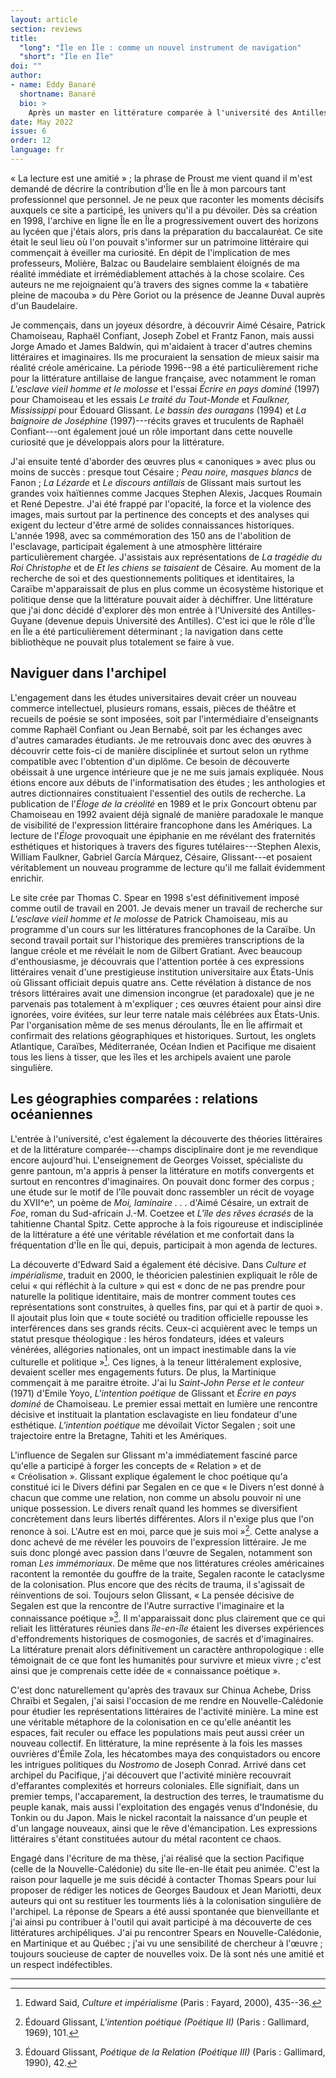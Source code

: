 ```yaml
---
layout: article
section: reviews
title: 
  "long": "Île en Île : comme un nouvel instrument de navigation"
  "short": "Île en Île"
doi: ""
author: 
- name: Eddy Banaré 
  shortname: Banaré
  bio: >
    Après un master en littérature comparée à l'université des Antilles-Guyane, Banaré a obtenu en 2010 un doctorat sur les représentations littéraires de l'industrie minière en Nouvelle-Calédonie. Une version remaniée de sa thèse a été publiée en 2012 sous le titre *Les récits du nickel en Nouvelle-Calédonie (1853-1960)* (Honoré Champion, Collection Francophonies). Il a enseigné le français à l'Alliance Française de Suva, ainsi qu'à la University of the South Pacific. Spécialisé dans les expressions littéraires coloniales et postcoloniales, Banaré mène des recherches sur les relations entre la presse et la littérature. Membre associé de l'équipe de recherche TROCA (Trajectoires d'Océanie) de l'université de la Nouvelle-Calédonie, il participe également aux enseignements de littérature comparée. 
date: May 2022
issue: 6
order: 12
language: fr
---
```


« La lecture est une amitié » ; la phrase de Proust me vient quand il m'est demandé de décrire la contribution d'Île en Île à mon parcours tant professionnel que personnel. Je ne peux que raconter les moments décisifs auxquels ce site a participé, les univers qu'il a pu dévoiler. Dès sa création en 1998, l'archive en ligne Île en Île a progressivement ouvert des horizons au lycéen que j'étais alors, pris dans la préparation du baccalauréat. Ce site était le seul lieu où l'on pouvait s'informer sur un patrimoine littéraire qui commençait à éveiller ma curiosité. En dépit de l'implication de mes professeurs, Molière, Balzac ou Baudelaire semblaient éloignés de ma réalité immédiate et irrémédiablement attachés à la chose scolaire. Ces auteurs ne me rejoignaient qu'à travers des signes comme la « tabatière pleine de macouba » du Père Goriot ou la présence de Jeanne Duval auprès d'un Baudelaire.

Je commençais, dans un joyeux désordre, à découvrir Aimé Césaire, Patrick Chamoiseau, Raphaël Confiant, Joseph Zobel et Frantz Fanon, mais aussi Jorge Amado et James Baldwin, qui m'aidaient à tracer d'autres chemins littéraires et imaginaires. Ils me procuraient la sensation de mieux saisir ma réalité créole américaine. La période 1996--98 a été particulièrement riche pour la littérature antillaise de langue française, avec notamment le roman *L'esclave vieil homme et le molosse* et l'essai *Écrire en pays dominé* (1997) pour Chamoiseau et les essais *Le traité du Tout-Monde* et *Faulkner, Mississippi* pour Édouard Glissant. *Le bassin des ouragans* (1994) et *La baignoire de Joséphine* (1997)---récits graves et truculents de Raphaël Confiant---ont également joué un rôle important dans cette nouvelle curiosité que je développais alors pour la littérature.

J'ai ensuite tenté d'aborder des œuvres plus « canoniques » avec plus ou moins de succès : presque tout Césaire ; *Peau noire, masques blancs* de Fanon ; *La Lézarde* et *Le discours antillais* de Glissant mais surtout les grandes voix haïtiennes comme Jacques Stephen Alexis, Jacques Roumain et René Depestre. J'ai été frappé par l'opacité, la force et la violence des images, mais surtout par la pertinence des concepts et des analyses qui exigent du lecteur d'être armé de solides connaissances historiques. L'année 1998, avec sa commémoration des 150 ans de l'abolition de l'esclavage, participait également à une atmosphère littéraire particulièrement chargée. J'assistais aux représentations de *La tragédie du Roi Christophe* et de *Et les chiens se taisaient* de Césaire. Au moment de la recherche de soi et des questionnements politiques et identitaires, la Caraïbe m'apparaissait de plus en plus comme un écosystème historique et politique dense que la littérature pouvait aider à déchiffrer. Une littérature que j'ai donc décidé d'explorer dès mon entrée à l'Université des Antilles-Guyane (devenue depuis Université des Antilles). C'est ici que le rôle d'Île en Île a été particulièrement déterminant ; la navigation dans cette bibliothèque ne pouvait plus totalement se faire à vue.

Naviguer dans l'archipel
------------------------

L'engagement dans les études universitaires devait créer un nouveau commerce intellectuel, plusieurs romans, essais, pièces de théâtre et recueils de poésie se sont imposées, soit par l'intermédiaire d'enseignants comme Raphaël Confiant ou Jean Bernabé, soit par les échanges avec d'autres camarades étudiants. Je me retrouvais donc avec des œuvres à découvrir cette fois-ci de manière disciplinée et surtout selon un rythme compatible avec l'obtention d'un diplôme. Ce besoin de découverte obéissait à une urgence intérieure que je ne me suis jamais expliquée. Nous étions encore aux débuts de l'informatisation des études ; les anthologies et autres dictionnaires constituaient l'essentiel des outils de recherche. La publication de l'*Éloge de la créolité* en 1989 et le prix Goncourt obtenu par Chamoiseau en 1992 avaient déjà signalé de manière paradoxale le manque de visibilité de l'expression littéraire francophone dans les Amériques. La lecture de l'*Éloge* provoquait une épiphanie en me révélant des fraternités esthétiques et historiques à travers des figures tutélaires---Stephen Alexis, William Faulkner, Gabriel García Márquez, Césaire, Glissant---et posaient véritablement un nouveau programme de lecture qu'il me fallait évidemment enrichir.

Le site crée par Thomas C. Spear en 1998 s'est définitivement imposé comme outil de travail en 2001. Je devais mener un travail de recherche sur *L'esclave vieil homme et le molosse* de Patrick Chamoiseau, mis au programme d'un cours sur les littératures francophones de la Caraïbe. Un second travail portait sur l'historique des premières transcriptions de la langue créole et me révélait le nom de Gilbert Gratiant. Avec beaucoup d'enthousiasme, je découvrais que l'attention portée à ces expressions littéraires venait d'une prestigieuse institution universitaire aux États-Unis où Glissant officiait depuis quatre ans. Cette révélation à distance de nos trésors littéraires avait une dimension incongrue (et paradoxale) que je ne parvenais pas totalement à m'expliquer ; ces œuvres étaient pour ainsi dire ignorées, voire évitées, sur leur terre natale mais célébrées aux États-Unis. Par l'organisation même de ses menus déroulants, Île en Île affirmait et confirmait des relations géographiques et historiques. Surtout, les onglets Atlantique, Caraïbes, Méditerranée, Océan Indien et Pacifique me disaient tous les liens à tisser, que les îles et les archipels avaient une parole singulière.

Les géographies comparées : relations océaniennes
-------------------------------------------------

L'entrée à l'université, c'est également la découverte des théories littéraires et de la littérature comparée---champs disciplinaire dont je me revendique encore aujourd'hui. L'enseignement de Georges Voisset, spécialiste du genre pantoun, m'a appris à penser la littérature en motifs convergents et surtout en rencontres d'imaginaires. On pouvait donc former des corpus ; une étude sur le motif de l'île pouvait donc rassembler un récit de voyage du XVII^e^, un poème de *Moi, laminaire . . .* d'Aimé Césaire, un extrait de *Foe*, roman du Sud-africain J.-M. Coetzee et *L'île des rêves écrasés* de la tahitienne Chantal Spitz. Cette approche à la fois rigoureuse et indisciplinée de la littérature a été une véritable révélation et me confortait dans la fréquentation d'Île en Île qui, depuis, participait à mon agenda de lectures.

La découverte d'Edward Said a également été décisive. Dans *Culture et impérialisme*, traduit en 2000, le théoricien palestinien expliquait le rôle de celui « qui réfléchit à la culture » qui est « donc de ne pas prendre pour naturelle la politique identitaire, mais de montrer comment toutes ces représentations sont construites, à quelles fins, par qui et à partir de quoi ». Il ajoutait plus loin que « toute société ou tradition officielle repousse les interférences dans ses grands récits. Ceux-ci acquièrent avec le temps un statut presque théologique : les héros fondateurs, idées et valeurs vénérées, allégories nationales, ont un impact inestimable dans la vie culturelle et politique »[^1]. Ces lignes, à la teneur littéralement explosive, devaient sceller mes engagements futurs. De plus, la Martinique commençait à me paraitre étroite. J'ai lu *Saint-John Perse et le conteur* (1971) d'Emile Yoyo, *L'intention poétique* de Glissant et *Écrire en pays dominé* de Chamoiseau. Le premier essai mettait en lumière une rencontre décisive et instituait la plantation esclavagiste en lieu fondateur d'une esthétique. *L'intention poétique* me dévoilait Victor Segalen ; soit une trajectoire entre la Bretagne, Tahiti et les Amériques.

L'influence de Segalen sur Glissant m'a immédiatement fasciné parce qu'elle a participé à forger les concepts de « Relation » et de « Créolisation ». Glissant explique également le choc poétique qu'a constitué ici le Divers défini par Segalen en ce que « le Divers n'est donné à chacun que comme une relation, non comme un absolu pouvoir ni une unique possession. Le divers renaît quand les hommes se diversifient concrètement dans leurs libertés différentes. Alors il n'exige plus que l'on renonce à soi. L'Autre est en moi, parce que je suis moi »[^2]. Cette analyse a donc achevé de me révéler les pouvoirs de l'expression littéraire. Je me suis donc plongé avec passion dans l'œuvre de Segalen, notamment son roman *Les immémoriaux*. De même que nos littératures créoles américaines racontent la remontée du gouffre de la traite, Segalen raconte le cataclysme de la colonisation. Plus encore que des récits de trauma, il s'agissait de réinventions de soi. Toujours selon Glissant, « La pensée décisive de Segalen est que la rencontre de l'Autre surractive l'imaginaire et la connaissance poétique »[^3]. Il m'apparaissait donc plus clairement que ce qui reliait les littératures réunies dans *île-en-île* étaient les diverses expériences d'effondrements historiques de cosmogonies, de sacrés et d'imaginaires. La littérature prenait alors définitivement un caractère anthropologique : elle témoignait de ce que font les humanités pour survivre et mieux vivre ; c'est ainsi que je comprenais cette idée de « connaissance poétique ».

C'est donc naturellement qu'après des travaux sur Chinua Achebe, Driss Chraïbi et Segalen, j'ai saisi l'occasion de me rendre en Nouvelle-Calédonie pour étudier les représentations littéraires de l'activité minière. La mine est une véritable métaphore de la colonisation en ce qu'elle anéantit les espaces, fait reculer ou efface les populations mais peut aussi créer un nouveau collectif. En littérature, la mine représente à la fois les masses ouvrières d'Émile Zola, les hécatombes maya des conquistadors ou encore les intrigues politiques du *Nostromo* de Joseph Conrad. Arrivé dans cet archipel du Pacifique, j'ai découvert que l'activité minière recouvrait d'effarantes complexités et horreurs coloniales. Elle signifiait, dans un premier temps, l'accaparement, la destruction des terres, le traumatisme du peuple kanak, mais aussi l'exploitation des engagés venus d'Indonésie, du Tonkin ou du Japon. Mais le nickel racontait la naissance d'un peuple et d'un langage nouveaux, ainsi que le rêve d'émancipation. Les expressions littéraires s'étant constituées autour du métal racontent ce chaos.

Engagé dans l'écriture de ma thèse, j'ai réalisé que la section Pacifique (celle de la Nouvelle-Calédonie) du site Ile-en-Ile était peu animée. C'est la raison pour laquelle je me suis décidé à contacter Thomas Spears pour lui proposer de rédiger les notices de Georges Baudoux et Jean Mariotti, deux auteurs qui ont su restituer les tourments liés à la colonisation singulière de l'archipel. La réponse de Spears a été aussi spontanée que bienveillante et j'ai ainsi pu contribuer à l'outil qui avait participé à ma découverte de ces littératures archipéliques. J'ai pu rencontrer Spears en Nouvelle-Calédonie, en Martinique et au Québec ; j'ai vu une sensibilité de chercheur à l'œuvre ; toujours soucieuse de capter de nouvelles voix. De là sont nés une amitié et un respect indéfectibles.

---

[^1]: Edward Said, *Culture et impérialisme* (Paris : Fayard, 2000),
    435--36.

[^2]: Édouard Glissant, *L'intention poétique (Poétique II)* (Paris :
    Gallimard, 1969), 101.

[^3]: Édouard Glissant, *Poétique de la* *Relation (Poétique III)*
    (Paris : Gallimard, 1990), 42.
